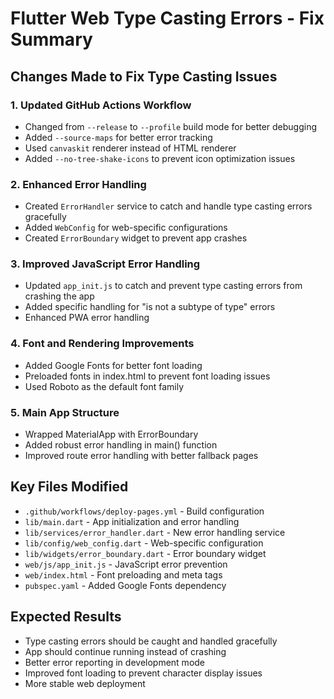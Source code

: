 # Flutter Web Type Casting Errors - Fix Summary

## Changes Made to Fix Type Casting Issues

### 1. Updated GitHub Actions Workflow
- Changed from `--release` to `--profile` build mode for better debugging
- Added `--source-maps` for better error tracking
- Used `canvaskit` renderer instead of HTML renderer
- Added `--no-tree-shake-icons` to prevent icon optimization issues

### 2. Enhanced Error Handling
- Created `ErrorHandler` service to catch and handle type casting errors gracefully
- Added `WebConfig` for web-specific configurations
- Created `ErrorBoundary` widget to prevent app crashes

### 3. Improved JavaScript Error Handling
- Updated `app_init.js` to catch and prevent type casting errors from crashing the app
- Added specific handling for "is not a subtype of type" errors
- Enhanced PWA error handling

### 4. Font and Rendering Improvements
- Added Google Fonts for better font loading
- Preloaded fonts in index.html to prevent font loading issues
- Used Roboto as the default font family

### 5. Main App Structure
- Wrapped MaterialApp with ErrorBoundary
- Added robust error handling in main() function
- Improved route error handling with better fallback pages

## Key Files Modified
- `.github/workflows/deploy-pages.yml` - Build configuration
- `lib/main.dart` - App initialization and error handling
- `lib/services/error_handler.dart` - New error handling service
- `lib/config/web_config.dart` - Web-specific configuration
- `lib/widgets/error_boundary.dart` - Error boundary widget
- `web/js/app_init.js` - JavaScript error prevention
- `web/index.html` - Font preloading and meta tags
- `pubspec.yaml` - Added Google Fonts dependency

## Expected Results
- Type casting errors should be caught and handled gracefully
- App should continue running instead of crashing
- Better error reporting in development mode
- Improved font loading to prevent character display issues
- More stable web deployment
